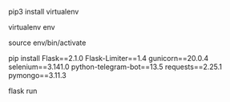 pip3 install virtualenv

virtualenv env

source env/bin/activate

pip install Flask==2.1.0 Flask-Limiter==1.4 gunicorn==20.0.4 selenium==3.141.0 python-telegram-bot==13.5 requests==2.25.1 pymongo==3.11.3 

flask run